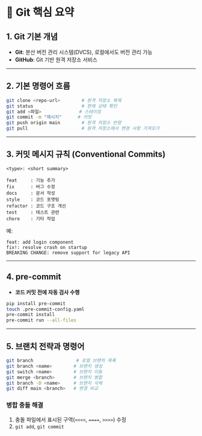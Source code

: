 # 📘 Git 핵심 요약

## 1. Git 기본 개념
- **Git**: 분산 버전 관리 시스템(DVCS), 로컬에서도 버전 관리 가능
- **GitHub**: Git 기반 원격 저장소 서비스

---

## 2. 기본 명령어 흐름
```bash
git clone <repo-url>        # 원격 저장소 복제
git status                  # 현재 상태 확인
git add <파일>              # 스테이징
git commit -m "메시지"      # 커밋
git push origin main        # 원격 저장소 반영
git pull                    # 원격 저장소에서 변경 사항 가져오기
```

---

## 3. 커밋 메시지 규칙 (Conventional Commits)
```text
<type>: <short summary>

feat     : 기능 추가
fix      : 버그 수정
docs     : 문서 작성
style    : 코드 포맷팅
refactor : 코드 구조 개선
test     : 테스트 관련
chore    : 기타 작업
```

예:
```text
feat: add login component
fix!: resolve crash on startup
BREAKING CHANGE: remove support for legacy API
```

---

## 4. pre-commit
- **코드 커밋 전에 자동 검사 수행**
```bash
pip install pre-commit
touch .pre-commit-config.yaml
pre-commit install
pre-commit run --all-files
```

---

## 5. 브랜치 전략과 명령어
```bash
git branch                # 로컬 브랜치 목록
git branch <name>        # 브랜치 생성
git switch <name>        # 브랜치 이동
git merge <branch>       # 브랜치 병합
git branch -D <name>     # 브랜치 삭제
git diff main <branch>   # 변경 비교
```

### 병합 충돌 해결
1. 충돌 파일에서 표시된 구역(`<<<<`, `====`, `>>>>`) 수정
2. `git add`, `git commit`